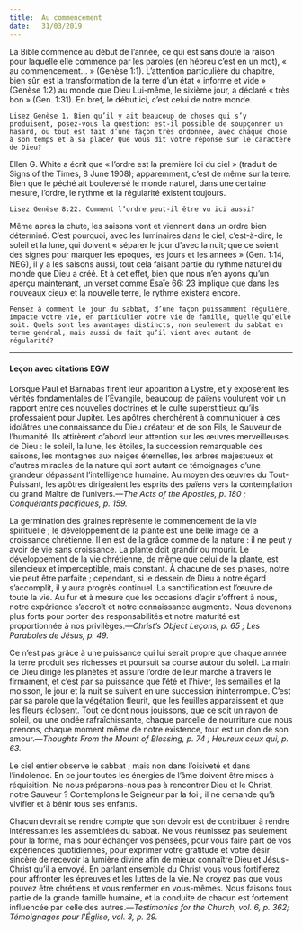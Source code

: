 ```yaml
---
title:  Au commencement
date:   31/03/2019
---
```


La Bible commence au début de l’année, ce qui est sans doute la raison pour laquelle elle commence par les paroles (en hébreu c’est en un mot), « au commencement... » (Genèse 1:1). L’attention particulière du chapitre, bien sûr, est la transformation de la terre d’un état « informe et vide » (Genèse 1:2) au monde que Dieu Lui-même, le sixième jour, a déclaré « très bon » (Gen. 1:31). En bref, le début ici, c’est celui de notre monde.

`Lisez Genèse 1. Bien qu’il y ait beaucoup de choses qui s’y produisent, posez-vous la question: est-il possible de soupçonner un hasard, ou tout est fait d’une façon très ordonnée, avec chaque chose à son temps et à sa place? Que vous dit votre réponse sur le caractère de Dieu?`

Ellen G. White a écrit que « l’ordre est la première loi du ciel » (traduit de Signs of the Times, 8 June 1908); apparemment, c’est de même sur la terre. Bien que le péché ait bouleversé le monde naturel, dans une certaine mesure, l’ordre, le rythme et la régularité existent toujours.

`Lisez Genèse 8:22. Comment l’ordre peut-il être vu ici aussi?`

Même après la chute, les saisons vont et viennent dans un ordre bien déterminé. C’est pourquoi, avec les luminaires dans le ciel, c’est-à-dire, le soleil et la lune, qui doivent « séparer le jour d’avec la nuit; que ce soient des signes pour marquer les époques, les jours et les années » (Gen. 1:14, NEG), il y a les saisons aussi, tout cela faisant partie du rythme naturel du monde que Dieu a créé. Et à cet effet, bien que nous n’en ayons qu’un aperçu maintenant, un verset comme Ésaïe 66: 23 implique que dans les nouveaux cieux et la nouvelle terre, le rythme existera encore.

`Pensez à comment le jour du sabbat, d’une façon puissamment régulière, impacte votre vie, en particulier votre vie de famille, quelle qu’elle soit. Quels sont les avantages distincts, non seulement du sabbat en terme général, mais aussi du fait qu’il vient avec autant de régularité?`

---

#### Leçon avec citations EGW

Lorsque Paul et Barnabas firent leur apparition à Lystre, et y exposèrent les vérités fondamentales de l’Évangile, beaucoup de païens voulurent voir un rapport entre ces nouvelles doctrines et le culte superstitieux qu’ils professaient pour Jupiter. Les apôtres cherchèrent à communiquer à ces idolâtres une connaissance du Dieu créateur et de son Fils, le Sauveur de l’humanité. Ils attirèrent d’abord leur attention sur les œuvres merveilleuses de Dieu : le soleil, la lune, les étoiles, la succession remarquable des saisons, les montagnes aux neiges éternelles, les arbres majestueux et d’autres miracles de la nature qui sont autant de témoignages d’une grandeur dépassant l’intelligence humaine. Au moyen des œuvres du Tout-Puissant, les apôtres dirigeaient les esprits des païens vers la contemplation du grand Maître de l’univers.—_The Acts of the Apostles, p. 180 ; Conquérants pacifiques, p. 159._

La germination des graines représente le commencement de la vie spirituelle ; le développement de la plante est une belle image de la croissance chrétienne. Il en est de la grâce comme de la nature : il ne peut y avoir de vie sans croissance. La plante doit grandir ou mourir. Le développement de la vie chrétienne, de même que celui de la plante, est silencieux et imperceptible, mais constant. À chacune de ses phases, notre vie peut être parfaite ; cependant, si le dessein de Dieu à notre égard s’accomplit, il y aura progrès continuel. La sanctification est l’œuvre de toute la vie. Au fur et à mesure que les occasions d’agir s’offrent à nous, notre expérience s’accroît et notre connaissance augmente. Nous devenons plus forts pour porter des responsabilités et notre maturité est proportionnée à nos privilèges.—_Christ’s Object Leçons, p. 65 ; Les Paraboles de Jésus, p. 49._

Ce n’est pas grâce à une puissance qui lui serait propre que chaque année la terre produit ses richesses et poursuit sa course autour du soleil. La main de Dieu dirige les planètes et assure l’ordre de leur marche à travers le firmament, et c’est par sa puissance que l’été et l’hiver, les semailles et la moisson, le jour et la nuit se suivent en une succession ininterrompue. C’est par sa parole que la végétation fleurit, que les feuilles apparaissent et que les fleurs éclosent. Tout ce dont nous jouissons, que ce soit un rayon de soleil, ou une ondée rafraîchissante, chaque parcelle de nourriture que nous prenons, chaque moment même de notre existence, tout est un don de son amour.—_Thoughts From the Mount of Blessing, p. 74 ; Heureux ceux qui, p. 63._

Le ciel entier observe le sabbat ; mais non dans l’oisiveté et dans l’indolence. En ce jour toutes les énergies de l’âme doivent être mises à réquisition. Ne nous préparons-nous pas à rencontrer Dieu et le Christ, notre Sauveur ? Contemplons le Seigneur par la foi ; il ne demande qu’à vivifier et à bénir tous ses enfants.

Chacun devrait se rendre compte que son devoir est de contribuer à rendre intéressantes les assemblées du sabbat. Ne vous réunissez pas seulement pour la forme, mais pour échanger vos pensées, pour vous faire part de vos expériences quotidiennes, pour exprimer votre gratitude et votre désir sincère de recevoir la lumière divine afin de mieux connaître Dieu et Jésus-Christ qu’il a envoyé. En parlant ensemble du Christ vous vous fortifierez pour affronter les épreuves et les luttes de la vie. Ne croyez pas que vous pouvez être chrétiens et vous renfermer en vous-mêmes. Nous faisons tous partie de la grande famille humaine, et la conduite de chacun est fortement influencée par celle des autres.—_Testimonies for the Church, vol. 6, p. 362; Témoignages pour l'Église, vol. 3, p. 29._
